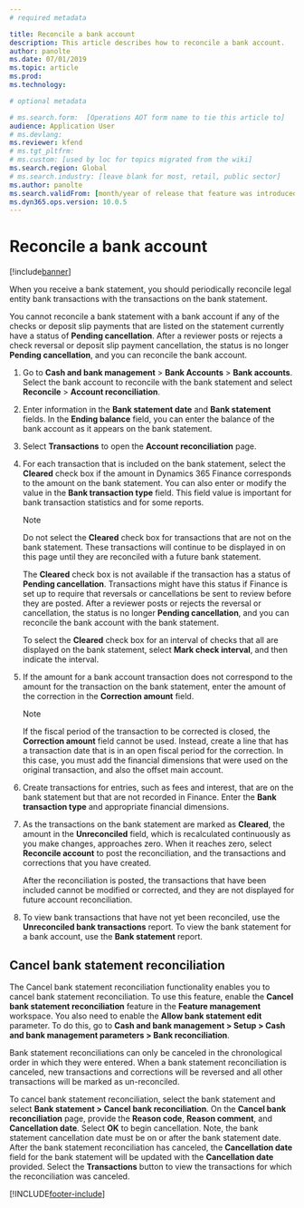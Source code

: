 ```yaml
---
# required metadata

title: Reconcile a bank account
description: This article describes how to reconcile a bank account.
author: panolte
ms.date: 07/01/2019
ms.topic: article
ms.prod: 
ms.technology: 

# optional metadata

# ms.search.form:  [Operations AOT form name to tie this article to]
audience: Application User
# ms.devlang: 
ms.reviewer: kfend
# ms.tgt_pltfrm: 
# ms.custom: [used by loc for topics migrated from the wiki]
ms.search.region: Global
# ms.search.industry: [leave blank for most, retail, public sector]
ms.author: panolte
ms.search.validFrom: [month/year of release that feature was introduced in, in format yyyy-mm-dd]
ms.dyn365.ops.version: 10.0.5
---
```


# Reconcile a bank account

[!include[banner](../includes/banner.md)]

When you receive a bank statement, you should periodically reconcile legal entity bank transactions with the transactions on the bank statement.

You cannot reconcile a bank statement with a bank account if any of the checks or deposit slip payments that are listed on the statement currently have a status of **Pending cancellation**. After a reviewer posts or rejects a check reversal or deposit slip payment cancellation, the status is no longer **Pending cancellation**, and you can reconcile the bank account.

1.  Go to **Cash and bank management** \> **Bank Accounts** \> **Bank accounts**. Select the bank account to reconcile with the bank statement and select **Reconcile** > **Account reconciliation**.

2.  Enter information in the **Bank statement date** and **Bank statement** fields. In the **Ending balance** field, you can enter the balance of the bank account as it appears on the bank statement.

3.  Select **Transactions** to open the **Account reconciliation** page.

4.  For each transaction that is included on the bank statement, select the **Cleared** check box if the amount in Dynamics 365 Finance corresponds to the amount on the bank statement. You can also enter or modify the value in the **Bank transaction type** field. This field value is important for bank transaction statistics and for some reports.
    

    > [!NOTE]
    > <P>Do not select the <STRONG>Cleared</STRONG> check box for transactions that are not on the bank statement. These transactions will continue to be displayed in on this page until they are reconciled with a future bank statement.</P>
    > <P>The <STRONG>Cleared</STRONG> check box is not available if the transaction has a status of <STRONG>Pending cancellation</STRONG>. Transactions might have this status if Finance is set up to require that reversals or cancellations be sent to review before they are posted. After a reviewer posts or rejects the reversal or cancellation, the status is no longer <STRONG>Pending cancellation</STRONG>, and you can reconcile the bank account with the bank statement.</P>

    
    To select the **Cleared** check box for an interval of checks that all are displayed on the bank statement, select **Mark check interval**, and then indicate the interval.

5.  If the amount for a bank account transaction does not correspond to the amount for the transaction on the bank statement, enter the amount of the correction in the **Correction amount** field.
    

    > [!NOTE]
    > <P>If the fiscal period of the transaction to be corrected is closed, the <STRONG>Correction amount</STRONG> field cannot be used. Instead, create a line that has a transaction date that is in an open fiscal period for the correction. In this case, you must add the financial dimensions that were used on the original transaction, and also the offset main account.</P>



6.  Create transactions for entries, such as fees and interest, that are on the bank statement but that are not recorded in Finance. Enter the **Bank transaction type** and appropriate financial dimensions.

7.  As the transactions on the bank statement are marked as **Cleared**, the amount in the **Unreconciled** field, which is recalculated continuously as you make changes, approaches zero. When it reaches zero, select **Reconcile account** to post the reconciliation, and the transactions and corrections that you have created.
    
    After the reconciliation is posted, the transactions that have been included cannot be modified or corrected, and they are not displayed for future account reconciliation.

8.  To view bank transactions that have not yet been reconciled, use the **Unreconciled bank transactions** report. To view the bank statement for a bank account, use the **Bank statement** report.

## Cancel bank statement reconciliation 

The Cancel bank statement reconciliation functionality enables you to cancel bank statement reconciliation. To use this feature, enable the **Cancel bank statement reconciliation** feature in the **Feature management** workspace. You also need to enable the **Allow bank statement edit** parameter. To do this, go to **Cash and bank management > Setup > Cash and bank management parameters > Bank reconciliation**.
 
Bank statement reconciliations can only be canceled in the chronological order in which they were entered. When a bank statement reconciliation is canceled, new transactions and corrections will be reversed and all other transactions will be marked as un-reconciled.
 
To cancel bank statement reconciliation, select the bank statement and select **Bank statement > Cancel bank reconciliation**. On the **Cancel bank reconciliation** page, provide the **Reason code**, **Reason comment**, and **Cancellation date**. Select **OK** to begin cancellation. Note, the bank statement cancellation date must be on or after the bank statement date. After the bank statement reconciliation has canceled, the **Cancellation date** field for the bank statement will be updated with the **Cancellation date** provided. Select the **Transactions** button to view the transactions for which the reconciliation was canceled.


[!INCLUDE[footer-include](../../includes/footer-banner.md)]
